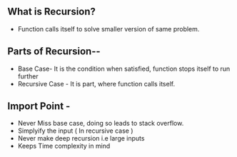 ## What is Recursion?
- Function calls itself to solve smaller version of same problem. 

## Parts of Recursion--
-  Base Case- It is the condition when satisfied, function stops itself to run further
-  Recursive Case - It is part, where function calls itself.

## Import Point -
- Never Miss base case, doing so leads to stack overflow.
- Simplyify the input ( In recursive case )
- Never make deep recursion i.e large inputs
- Keeps Time complexity in mind